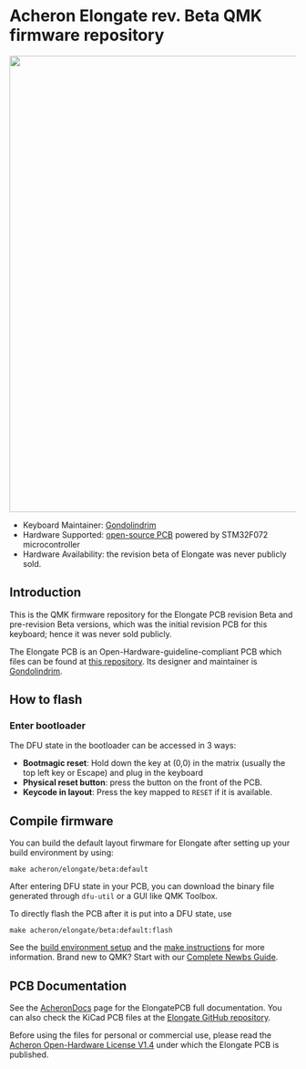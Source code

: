 # Acheron Elongate rev. Beta QMK firmware repository

<p align="center">
  <img align="middle" src="https://i.imgur.com/G9LESkU.jpg"  width="800"> 
</p>

* Keyboard Maintainer: [Gondolindrim](https://github.com/Gondolindrim)
* Hardware Supported: [open-source PCB](https://github.com/AcheronProject/Elongate) powered by STM32F072 microcontroller
* Hardware Availability: the revision beta of Elongate was never publicly sold.

## Introduction

This is the QMK firmware repository for the Elongate PCB revision Beta and pre-revision Beta versions, which was the initial revision PCB for this keyboard; hence it was never sold publicly.

The Elongate PCB is an Open-Hardware-guideline-compliant PCB which files can be found at [this repository](https://github.com/AcheronProject/Elongate). Its designer and maintainer is [Gondolindrim](https://github.com/Gondolindrim).

## How to flash

### Enter bootloader

The DFU state in the bootloader can be accessed in 3 ways:

* **Bootmagic reset**: Hold down the key at (0,0) in the matrix (usually the top left key or Escape) and plug in the keyboard
* **Physical reset button**: press the button on the front of the PCB.
* **Keycode in layout**: Press the key mapped to `RESET` if it is available.

## Compile firmware

You can build the default layout firwmare for Elongate after setting up your build environment by using:

    make acheron/elongate/beta:default

After entering DFU state in your PCB, you can download the binary file generated through `dfu-util` or a GUI like QMK Toolbox.

To directly flash the PCB after it is put into a DFU state, use

    make acheron/elongate/beta:default:flash

See the [build environment setup](https://docs.qmk.fm/#/getting_started_build_tools) and the [make instructions](https://docs.qmk.fm/#/getting_started_make_guide) for more information. Brand new to QMK? Start with our [Complete Newbs Guide](https://docs.qmk.fm/#/newbs).

## PCB Documentation

See the [AcheronDocs](https://acheronproject.com/pcbs/elongate/) page for the ElongatePCB full documentation. You can also check the KiCad PCB files at the [Elongate GitHub repository](https://github.com/AcheronProject/Elongate).

Before using the files for personal or commercial use, please read the [Acheron Open-Hardware License V1.4](https://acheronproject.com/AOHL14/) under which the Elongate PCB is published.
